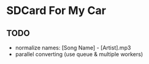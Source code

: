 # SDCard For My Car

## TODO

- normalize names: [Song Name] - [Artist].mp3
- parallel converting (use queue & multiple workers)
